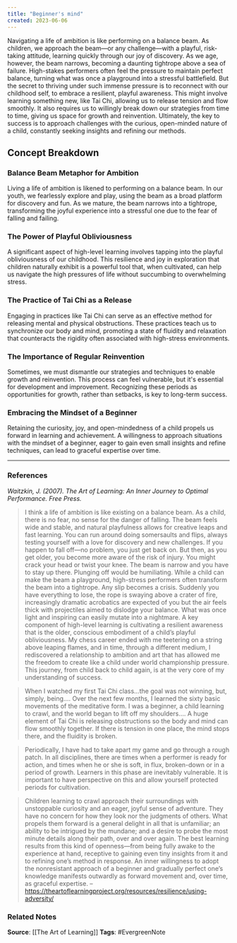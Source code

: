 ```yaml
---
title: "Beginner's mind"
created: 2023-06-06
---
```


Navigating a life of ambition is like performing on a balance beam. As children, we approach the beam—or any challenge—with a playful, risk-taking attitude, learning quickly through our joy of discovery. As we age, however, the beam narrows, becoming a daunting tightrope above a sea of failure. High-stakes performers often feel the pressure to maintain perfect balance, turning what was once a playground into a stressful battlefield. But the secret to thriving under such immense pressure is to reconnect with our childhood self, to embrace a resilient, playful awareness. This might involve learning something new, like Tai Chi, allowing us to release tension and flow smoothly. It also requires us to willingly break down our strategies from time to time, giving us space for growth and reinvention. Ultimately, the key to success is to approach challenges with the curious, open-minded nature of a child, constantly seeking insights and refining our methods.

## Concept Breakdown

### Balance Beam Metaphor for Ambition
Living a life of ambition is likened to performing on a balance beam. In our youth, we fearlessly explore and play, using the beam as a broad platform for discovery and fun. As we mature, the beam narrows into a tightrope, transforming the joyful experience into a stressful one due to the fear of falling and failing.

### The Power of Playful Obliviousness
A significant aspect of high-level learning involves tapping into the playful obliviousness of our childhood. This resilience and joy in exploration that children naturally exhibit is a powerful tool that, when cultivated, can help us navigate the high pressures of life without succumbing to overwhelming stress.

### The Practice of Tai Chi as a Release
Engaging in practices like Tai Chi can serve as an effective method for releasing mental and physical obstructions. These practices teach us to synchronize our body and mind, promoting a state of fluidity and relaxation that counteracts the rigidity often associated with high-stress environments.

### The Importance of Regular Reinvention
Sometimes, we must dismantle our strategies and techniques to enable growth and reinvention. This process can feel vulnerable, but it's essential for development and improvement. Recognizing these periods as opportunities for growth, rather than setbacks, is key to long-term success.

### Embracing the Mindset of a Beginner
Retaining the curiosity, joy, and open-mindedness of a child propels us forward in learning and achievement. A willingness to approach situations with the mindset of a beginner, eager to gain even small insights and refine techniques, can lead to graceful expertise over time.

---
### References

*Waitzkin, J. (2007). The Art of Learning: An Inner Journey to Optimal Performance. Free Press.*

> I think a life of ambition is like existing on a balance beam. As a child, there is no fear, no sense for the danger of falling. The beam feels wide and stable, and natural playfulness allows for creative leaps and fast learning. You can run around doing somersaults and flips, always testing yourself with a love for discovery and new challenges. If you happen to fall off—no problem, you just get back on. But then, as you get older, you become more aware of the risk of injury. You might crack your head or twist your knee. The beam is narrow and you have to stay up there. Plunging off would be humiliating. While a child can make the beam a playground, high-stress performers often transform the beam into a tightrope. Any slip becomes a crisis. Suddenly you have everything to lose, the rope is swaying above a crater of fire, increasingly dramatic acrobatics are expected of you but the air feels thick with projectiles aimed to dislodge your balance. What was once light and inspiring can easily mutate into a nightmare. A key component of high-level learning is cultivating a resilient awareness that is the older, conscious embodiment of a child’s playful obliviousness. My chess career ended with me teetering on a string above leaping flames, and in time, through a different medium, I rediscovered a relationship to ambition and art that has allowed me the freedom to create like a child under world championship pressure. This journey, from child back to child again, is at the very core of my understanding of success.

> When I watched my first Tai Chi class…the goal was not winning, but, simply, being…. Over the next few months, I learned the sixty basic movements of the meditative form. I was a beginner, a child learning to crawl, and the world began to lift off my shoulders…. A huge element of Tai Chi is releasing obstructions so the body and mind can flow smoothly together. If there is tension in one place, the mind stops there, and the fluidity is broken.

> Periodically, I have had to take apart my game and go through a rough patch. In all disciplines, there are times when a performer is ready for action, and times when he or she is soft, in flux, broken-down or in a period of growth. Learners in this phase are inevitably vulnerable. It is important to have perspective on this and allow yourself protected periods for cultivation.

> Children learning to crawl approach their surroundings with unstoppable curiosity and an eager, joyful sense of adventure. They have no concern for how they look nor the judgments of others. What propels them forward is a general delight in all that is unfamiliar; an ability to be intrigued by the mundane; and a desire to probe the most minute details along their path, over and over again. The best learning results from this kind of openness—from being fully awake to the experience at hand, receptive to gaining even tiny insights from it and to refining one’s method in response. An inner willingness to adopt the nonresistant approach of a beginner and gradually perfect one’s knowledge manifests outwardly as forward movement and, over time, as graceful expertise. – https://theartoflearningproject.org/resources/resilience/using-adversity/

### Related Notes
**Source**: [[The Art of Learning]]
**Tags**: #EvergreenNote